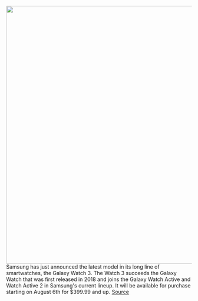 <img src='https://cdn.vox-cdn.com/thumbor/lL3KcvomVloTcNW8jkcZ9Om245I=/0x0:2040x1360/1200x800/filters:focal(857x517:1183x843)/cdn.vox-cdn.com/uploads/chorus_image/image/67159063/bfarsace_200803_4124_0009.0.jpg' width='700px' /><br/>
Samsung has just announced the latest model in its long line of smartwatches, the Galaxy Watch 3. The Watch 3 succeeds the Galaxy Watch that was first released in 2018 and joins the Galaxy Watch Active and Watch Active 2 in Samsung's current lineup. It will be available for purchase starting on August 6th for $399.99 and up.
<a href='https://www.theverge.com/2020/8/5/21354420/samsung-galaxy-watch-3-price-specs-release-date-battery-life'> Source <a/>